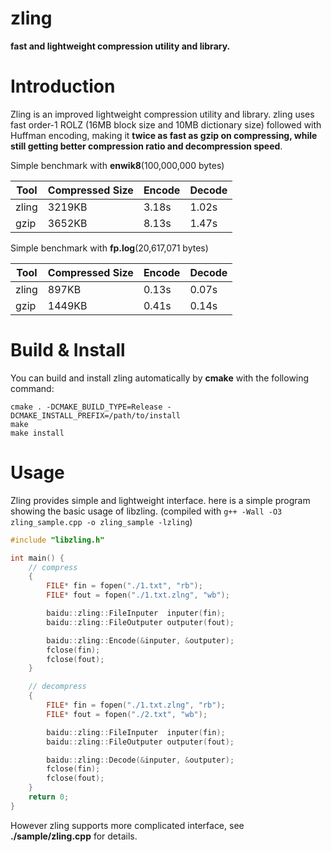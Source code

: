 zling
=====

**fast and lightweight compression utility and library.**

Introduction
============

Zling is an improved lightweight compression utility and library. zling uses fast order-1 ROLZ (16MB block size and 10MB dictionary size) followed with Huffman encoding, making it **twice as fast as gzip on compressing, while still getting better compression ratio and decompression speed**.

Simple benchmark with **enwik8**(100,000,000 bytes)

Tool  | Compressed Size | Encode | Decode |
------|-----------------|--------|--------|
zling | 3219KB          | 3.18s  | 1.02s  |
gzip  | 3652KB          | 8.13s  | 1.47s  |

Simple benchmark with **fp.log**(20,617,071 bytes)

Tool  | Compressed Size | Encode | Decode |
------|-----------------|--------|--------|
zling | 897KB           | 0.13s  | 0.07s  |
gzip  | 1449KB          | 0.41s  | 0.14s  |

Build & Install
===============

You can build and install zling automatically by **cmake** with the following command:

    cmake . -DCMAKE_BUILD_TYPE=Release -DCMAKE_INSTALL_PREFIX=/path/to/install
    make
    make install

Usage
=====

Zling provides simple and lightweight interface. here is a simple program showing the basic usage of libzling. (compiled with `g++ -Wall -O3 zling_sample.cpp -o zling_sample -lzling`)

```C++
#include "libzling.h"

int main() {
    // compress
    {
        FILE* fin = fopen("./1.txt", "rb");
        FILE* fout = fopen("./1.txt.zlng", "wb");

        baidu::zling::FileInputer  inputer(fin);
        baidu::zling::FileOutputer outputer(fout);

        baidu::zling::Encode(&inputer, &outputer);
        fclose(fin);
        fclose(fout);
    }

    // decompress
    {
        FILE* fin = fopen("./1.txt.zlng", "rb");
        FILE* fout = fopen("./2.txt", "wb");

        baidu::zling::FileInputer  inputer(fin);
        baidu::zling::FileOutputer outputer(fout);

        baidu::zling::Decode(&inputer, &outputer);
        fclose(fin);
        fclose(fout);
    }
    return 0;
}
```
However zling supports more complicated interface, see **./sample/zling.cpp** for details.
